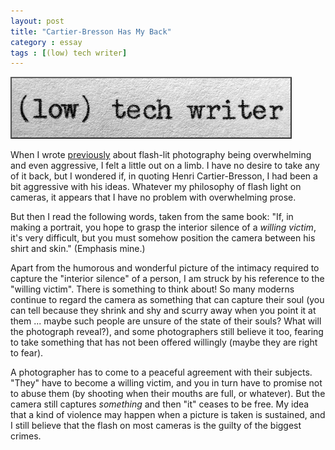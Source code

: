 ```yaml
---
layout: post
title: "Cartier-Bresson Has My Back"
category : essay
tags : [(low) tech writer]
---
```

[![low tech writer](/assets/ltw/header14.jpg)](http://lowtechwriter.com)

When I wrote [previously](https://www.dpmaddalena.com/20090201/henri-cartier-bresson-on-natural-light/) about flash-lit photography being overwhelming and even aggressive, I felt a little out on a limb. I have no desire to take any of it back, but I wondered if, in quoting Henri Cartier-Bresson, I had been a bit aggressive with his ideas. Whatever my philosophy of flash light on cameras, it appears that I have no problem with overwhelming prose. 

But then I read the following words, taken from the same book: "If, in making a portrait, you hope to grasp the interior silence of a *willing victim*, it's very difficult, but you must somehow position the camera between his shirt and skin." (Emphasis mine.)

Apart from the humorous and wonderful picture of the intimacy required to capture the "interior silence" of a person, I am struck by his reference to the "willing victim". There is something to think about! So many moderns continue to regard the camera as something that can capture their soul (you can tell because they shrink and shy and scurry away when you point it at them ... maybe such people are unsure of the state of their souls? What will the photograph reveal?), and some photographers still believe it too, fearing to take something that has not been offered willingly (maybe they are right to fear). 

A photographer has to come to a peaceful agreement with their subjects. "They" have to become a willing victim, and you in turn have to promise not to abuse them (by shooting when their mouths are full, or whatever). But the camera still captures *something* and then "it" ceases to be free. My idea that a kind of violence may happen when a picture is taken is sustained, and I still believe that the flash on most cameras is the guilty of the biggest crimes.


